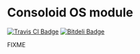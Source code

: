 # Consoloid OS module
[![Travis CI Badge](https://travis-ci.org/agmen-hu/consoloid-os.png)](https://travis-ci.org/agmen-hu/consoloid-os "Travis CI") [![Bitdeli Badge](https://d2weczhvl823v0.cloudfront.net/agmen-hu/consoloid-os/trend.png)](https://bitdeli.com/free "Bitdeli Badge")

FIXME
